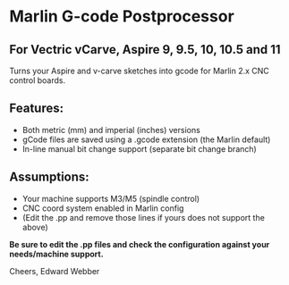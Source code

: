 # Marlin G-code Postprocessor
## For Vectric vCarve, Aspire 9, 9.5, 10, 10.5 and 11
 
Turns your Aspire and v-carve sketches into gcode for Marlin 2.x CNC control boards. 
 
## Features:
- Both metric (mm) and imperial (inches) versions
- gCode files are saved using a .gcode extension (the Marlin default)
- In-line manual bit change support (separate bit change branch)

## Assumptions:
- Your machine supports M3/M5 (spindle control)
- CNC coord system enabled in Marlin config
- (Edit the .pp and remove those lines if yours does not support the above)

**Be sure to edit the .pp files and check the configuration against your needs/machine support.**

Cheers,
Edward Webber
